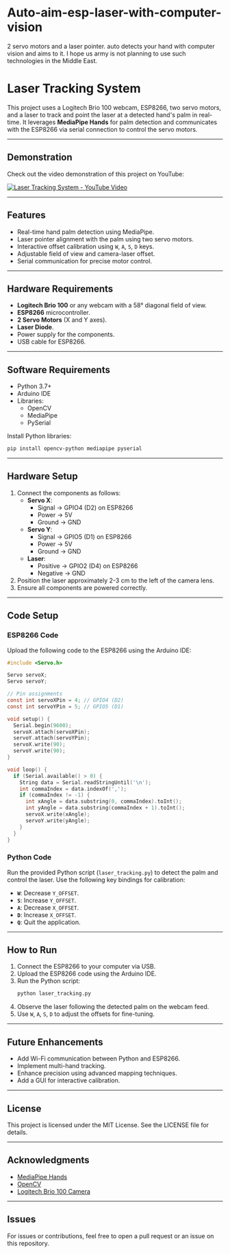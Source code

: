 # Auto-aim-esp-laser-with-computer-vision
2 servo motors and a laser pointer. auto detects your hand with computer vision and aims to it. I hope us army is not planning to use such technologies in the Middle East.


# Laser Tracking System

This project uses a Logitech Brio 100 webcam, ESP8266, two servo motors, and a laser to track and point the laser at a detected hand's palm in real-time. It leverages **MediaPipe Hands** for palm detection and communicates with the ESP8266 via serial connection to control the servo motors.

---

## Demonstration
Check out the video demonstration of this project on YouTube:

[![Laser Tracking System - YouTube Video](https://img.youtube.com/vi/lr0-SiXOJu4/0.jpg)](https://youtu.be/lr0-SiXOJu4)

---

## Features
- Real-time hand palm detection using MediaPipe.
- Laser pointer alignment with the palm using two servo motors.
- Interactive offset calibration using `W`, `A`, `S`, `D` keys.
- Adjustable field of view and camera-laser offset.
- Serial communication for precise motor control.

---

## Hardware Requirements
- **Logitech Brio 100** or any webcam with a 58° diagonal field of view.
- **ESP8266** microcontroller.
- **2 Servo Motors** (X and Y axes).
- **Laser Diode**.
- Power supply for the components.
- USB cable for ESP8266.

---

## Software Requirements
- Python 3.7+
- Arduino IDE
- Libraries:
  - OpenCV
  - MediaPipe
  - PySerial

Install Python libraries:
```bash
pip install opencv-python mediapipe pyserial
```

---

## Hardware Setup
1. Connect the components as follows:
   - **Servo X**:
     - Signal → GPIO4 (D2) on ESP8266
     - Power → 5V
     - Ground → GND
   - **Servo Y**:
     - Signal → GPIO5 (D1) on ESP8266
     - Power → 5V
     - Ground → GND
   - **Laser**:
     - Positive → GPIO2 (D4) on ESP8266
     - Negative → GND
2. Position the laser approximately 2-3 cm to the left of the camera lens.
3. Ensure all components are powered correctly.

---

## Code Setup

### ESP8266 Code
Upload the following code to the ESP8266 using the Arduino IDE:

```c
#include <Servo.h>

Servo servoX;
Servo servoY;

// Pin assignments
const int servoXPin = 4; // GPIO4 (D2)
const int servoYPin = 5; // GPIO5 (D1)

void setup() {
  Serial.begin(9600);
  servoX.attach(servoXPin);
  servoY.attach(servoYPin);
  servoX.write(90);
  servoY.write(90);
}

void loop() {
  if (Serial.available() > 0) {
    String data = Serial.readStringUntil('\n');
    int commaIndex = data.indexOf(',');
    if (commaIndex != -1) {
      int xAngle = data.substring(0, commaIndex).toInt();
      int yAngle = data.substring(commaIndex + 1).toInt();
      servoX.write(xAngle);
      servoY.write(yAngle);
    }
  }
}
```

### Python Code
Run the provided Python script (`laser_tracking.py`) to detect the palm and control the laser. Use the following key bindings for calibration:
- **`W`**: Decrease `Y_OFFSET`.
- **`S`**: Increase `Y_OFFSET`.
- **`A`**: Decrease `X_OFFSET`.
- **`D`**: Increase `X_OFFSET`.
- **`Q`**: Quit the application.

---

## How to Run
1. Connect the ESP8266 to your computer via USB.
2. Upload the ESP8266 code using the Arduino IDE.
3. Run the Python script:
   ```bash
   python laser_tracking.py
   ```
4. Observe the laser following the detected palm on the webcam feed.
5. Use `W`, `A`, `S`, `D` to adjust the offsets for fine-tuning.

---

## Future Enhancements
- Add Wi-Fi communication between Python and ESP8266.
- Implement multi-hand tracking.
- Enhance precision using advanced mapping techniques.
- Add a GUI for interactive calibration.

---

## License
This project is licensed under the MIT License. See the LICENSE file for details.

---

## Acknowledgments
- [MediaPipe Hands](https://google.github.io/mediapipe/solutions/hands.html)
- [OpenCV](https://opencv.org/)
- [Logitech Brio 100 Camera](https://www.logitech.com/)

---

## Issues
For issues or contributions, feel free to open a pull request or an issue on this repository.
